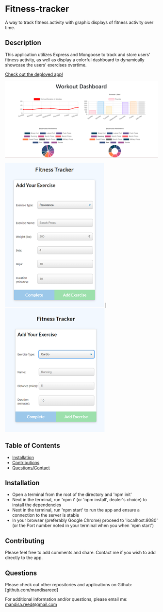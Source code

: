 # Fitness-tracker
A way to track fitness activity with graphic displays of fitness activity over time.

## Description
This application utilizes Express and Mongoose to track and store users' fitness activity, as well as display a colorful dashboard to dynamically showcase the users' exercises overtime.

[Check out the deployed app!](https://fitness-tracker-demo.herokuapp.com/)

![Dashboard](/img/dashboardscreenshot.PNG)

![Resistance Logger](/img/resistancelogger.PNG) | ![Cardio Logger](/img/cardiologger.PNG)



## Table of Contents
* [Installation](https://github.com/mandisareed/cli-nodejs/blob/master/readme.md#installation)
* [Contributions](https://github.com/mandisareed/cli-nodejs/blob/master/readme.md#contributing)
* [Questions/Contact](https://github.com/mandisareed/cli-nodejs/blob/master/readme.md#questions)


## Installation
* Open a terminal from the root of the directory and 'npm init'
* Next in the terminal, run 'npm i' (or 'npm install', dealer's choice) to install the dependencies
* Next in the terminal, run 'npm start' to run the app and ensure a connection to the server is stable
* In your browser (preferably Google Chrome) proceed to 'localhost:8080' (or the Port number noted in your terminal when you when 'npm start')


## Contributing
Please feel free to add comments and share. Contact me if you wish to add directly to the app.


## Questions
Please check out other repositories and applications on Github:
[github.com/mandisareed]

For additional information and/or questions, please email me:
mandisa.reed@gmail.com
